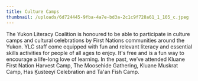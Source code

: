 ```yaml
---
title: Culture Camps
thumbnail: /uploads/6d724445-9fba-4a7e-bd3a-2c1c9f728a61_1_105_c.jpeg
---
```

The Yukon Literacy Coalition is honoured to be able to participate in culture camps and cultural celebrations by First Nations communities around the Yukon. YLC staff come equipped with fun and relevant literacy and essential skills activities for people of all ages to enjoy. It's free and is a fun way to encourage a life-long love of learning. In the past, we’ve attended Kluane First Nation Harvest Camp, The Moosehide Gathering, Kluane Muskrat Camp, Has Ḵusteeyí Celebration and Ta'an Fish Camp.
